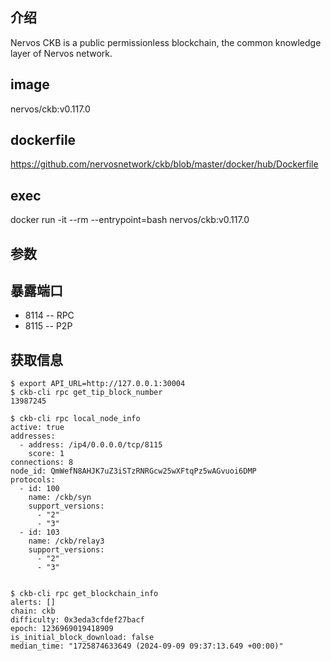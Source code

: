 ## 介绍
Nervos CKB is a public permissionless blockchain, the common knowledge layer of Nervos network.

## image

nervos/ckb:v0.117.0

## dockerfile

https://github.com/nervosnetwork/ckb/blob/master/docker/hub/Dockerfile


## exec

docker run -it --rm --entrypoint=bash nervos/ckb:v0.117.0

## 参数


## 暴露端口

* 8114 -- RPC
* 8115 -- P2P


## 获取信息

```
$ export API_URL=http://127.0.0.1:30004
$ ckb-cli rpc get_tip_block_number
13987245

$ ckb-cli rpc local_node_info
active: true
addresses:
  - address: /ip4/0.0.0.0/tcp/8115
    score: 1
connections: 8
node_id: QmWefN8AHJK7uZ3iSTzRNRGcw25wXFtqPz5wAGvuoi6DMP
protocols:
  - id: 100
    name: /ckb/syn
    support_versions:
      - "2"
      - "3"
  - id: 103
    name: /ckb/relay3
    support_versions:
      - "2"
      - "3"
      
      
$ ckb-cli rpc get_blockchain_info
alerts: []
chain: ckb
difficulty: 0x3eda3cfdef27bacf
epoch: 1236969019418909
is_initial_block_download: false
median_time: "1725874633649 (2024-09-09 09:37:13.649 +00:00)"
```
